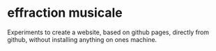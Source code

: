 # effraction musicale

Experiments to create a website, based on github pages, directly from github, without installing anything on ones machine.
